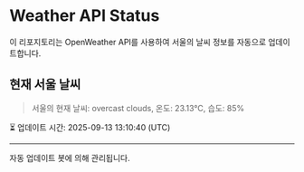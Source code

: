 
# Weather API Status

이 리포지토리는 OpenWeather API를 사용하여 서울의 날씨 정보를 자동으로 업데이트합니다.

## 현재 서울 날씨
> 서울의 현재 날씨: overcast clouds, 온도: 23.13°C, 습도: 85%

⏳ 업데이트 시간: 2025-09-13 13:10:40 (UTC)

---
자동 업데이트 봇에 의해 관리됩니다.
